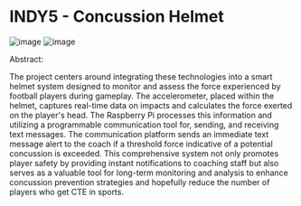 # INDY5 - Concussion Helmet

![image](https://github.com/INDY5-2024/INDY5/assets/158235215/3488f780-b129-444d-928e-f14c00fa3fa5) ![image](https://github.com/INDY5-2024/INDY5/assets/158235215/297eb713-5ca7-4bd0-935d-2f4d04c384f5)





Abstract:

The project centers around integrating these technologies into a smart helmet system designed to monitor and assess the force experienced by football players during gameplay. The accelerometer, placed within the helmet, captures real-time data on impacts and calculates the force exerted on the player's head. The Raspberry Pi processes this information and utilizing a programmable communication tool for, sending, and receiving text messages. The communication platform sends an immediate text message alert to the coach if a threshold force indicative of a potential concussion is exceeded. This comprehensive system not only promotes player safety by providing instant notifications to coaching staff but also serves as a valuable tool for long-term monitoring and analysis to enhance concussion prevention strategies and hopefully reduce the number of players who get CTE in sports.

